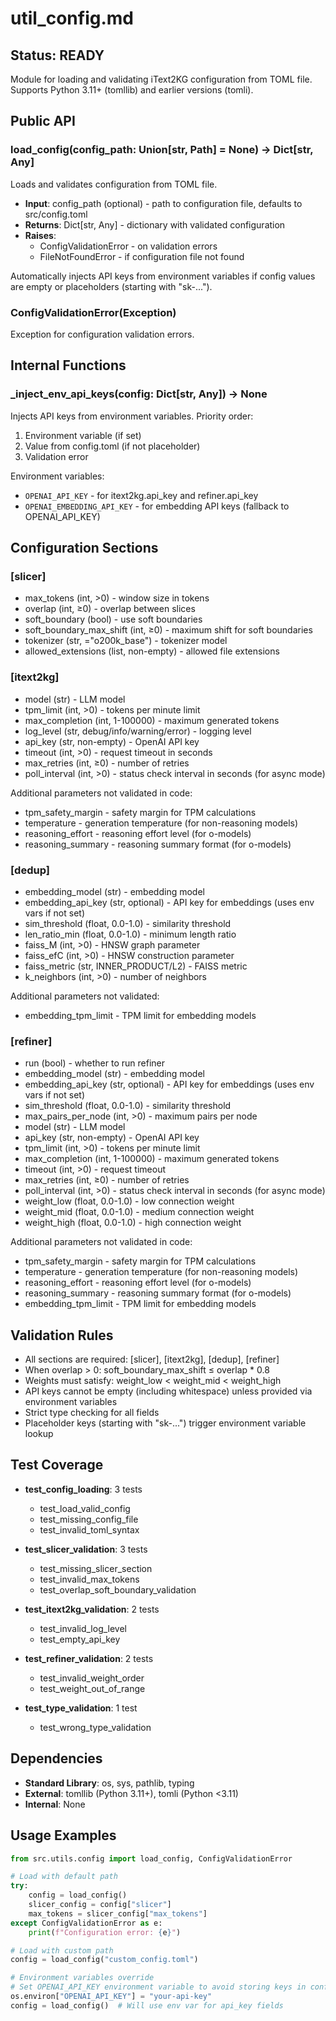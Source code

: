# util_config.md

## Status: READY

Module for loading and validating iText2KG configuration from TOML file. Supports Python 3.11+ (tomllib) and earlier versions (tomli).

## Public API

### load_config(config_path: Union[str, Path] = None) -> Dict[str, Any]
Loads and validates configuration from TOML file.
- **Input**: config_path (optional) - path to configuration file, defaults to src/config.toml
- **Returns**: Dict[str, Any] - dictionary with validated configuration
- **Raises**: 
  - ConfigValidationError - on validation errors
  - FileNotFoundError - if configuration file not found

Automatically injects API keys from environment variables if config values are empty or placeholders (starting with "sk-...").

### ConfigValidationError(Exception)
Exception for configuration validation errors.

## Internal Functions

### _inject_env_api_keys(config: Dict[str, Any]) -> None
Injects API keys from environment variables. Priority order:
1. Environment variable (if set)
2. Value from config.toml (if not placeholder)
3. Validation error

Environment variables:
- `OPENAI_API_KEY` - for itext2kg.api_key and refiner.api_key
- `OPENAI_EMBEDDING_API_KEY` - for embedding API keys (fallback to OPENAI_API_KEY)

## Configuration Sections

### [slicer]
- max_tokens (int, >0) - window size in tokens
- overlap (int, ≥0) - overlap between slices
- soft_boundary (bool) - use soft boundaries
- soft_boundary_max_shift (int, ≥0) - maximum shift for soft boundaries
- tokenizer (str, ="o200k_base") - tokenizer model
- allowed_extensions (list, non-empty) - allowed file extensions

### [itext2kg]
- model (str) - LLM model
- tpm_limit (int, >0) - tokens per minute limit
- max_completion (int, 1-100000) - maximum generated tokens
- log_level (str, debug/info/warning/error) - logging level
- api_key (str, non-empty) - OpenAI API key
- timeout (int, >0) - request timeout in seconds
- max_retries (int, ≥0) - number of retries
- poll_interval (int, >0) - status check interval in seconds (for async mode)

Additional parameters not validated in code:
- tpm_safety_margin - safety margin for TPM calculations
- temperature - generation temperature (for non-reasoning models)
- reasoning_effort - reasoning effort level (for o-models)
- reasoning_summary - reasoning summary format (for o-models)

### [dedup]
- embedding_model (str) - embedding model
- embedding_api_key (str, optional) - API key for embeddings (uses env vars if not set)
- sim_threshold (float, 0.0-1.0) - similarity threshold
- len_ratio_min (float, 0.0-1.0) - minimum length ratio
- faiss_M (int, >0) - HNSW graph parameter
- faiss_efC (int, >0) - HNSW construction parameter
- faiss_metric (str, INNER_PRODUCT/L2) - FAISS metric
- k_neighbors (int, >0) - number of neighbors

Additional parameters not validated:
- embedding_tpm_limit - TPM limit for embedding models

### [refiner]
- run (bool) - whether to run refiner
- embedding_model (str) - embedding model
- embedding_api_key (str, optional) - API key for embeddings (uses env vars if not set)
- sim_threshold (float, 0.0-1.0) - similarity threshold
- max_pairs_per_node (int, >0) - maximum pairs per node
- model (str) - LLM model
- api_key (str, non-empty) - OpenAI API key
- tpm_limit (int, >0) - tokens per minute limit
- max_completion (int, 1-100000) - maximum generated tokens
- timeout (int, >0) - request timeout
- max_retries (int, ≥0) - number of retries
- poll_interval (int, >0) - status check interval in seconds (for async mode)
- weight_low (float, 0.0-1.0) - low connection weight
- weight_mid (float, 0.0-1.0) - medium connection weight
- weight_high (float, 0.0-1.0) - high connection weight

Additional parameters not validated in code:
- tpm_safety_margin - safety margin for TPM calculations
- temperature - generation temperature (for non-reasoning models)
- reasoning_effort - reasoning effort level (for o-models)
- reasoning_summary - reasoning summary format (for o-models)
- embedding_tpm_limit - TPM limit for embedding models

## Validation Rules

- All sections are required: [slicer], [itext2kg], [dedup], [refiner]
- When overlap > 0: soft_boundary_max_shift ≤ overlap * 0.8
- Weights must satisfy: weight_low < weight_mid < weight_high
- API keys cannot be empty (including whitespace) unless provided via environment variables
- Strict type checking for all fields
- Placeholder keys (starting with "sk-...") trigger environment variable lookup

## Test Coverage

- **test_config_loading**: 3 tests
  - test_load_valid_config
  - test_missing_config_file
  - test_invalid_toml_syntax

- **test_slicer_validation**: 3 tests
  - test_missing_slicer_section
  - test_invalid_max_tokens
  - test_overlap_soft_boundary_validation

- **test_itext2kg_validation**: 2 tests
  - test_invalid_log_level
  - test_empty_api_key

- **test_refiner_validation**: 2 tests
  - test_invalid_weight_order
  - test_weight_out_of_range

- **test_type_validation**: 1 test
  - test_wrong_type_validation

## Dependencies
- **Standard Library**: os, sys, pathlib, typing
- **External**: tomllib (Python 3.11+), tomli (Python <3.11)
- **Internal**: None

## Usage Examples
```python
from src.utils.config import load_config, ConfigValidationError

# Load with default path
try:
    config = load_config()
    slicer_config = config["slicer"]
    max_tokens = slicer_config["max_tokens"]
except ConfigValidationError as e:
    print(f"Configuration error: {e}")

# Load with custom path
config = load_config("custom_config.toml")

# Environment variables override
# Set OPENAI_API_KEY environment variable to avoid storing keys in config
os.environ["OPENAI_API_KEY"] = "your-api-key"
config = load_config()  # Will use env var for api_key fields
```
